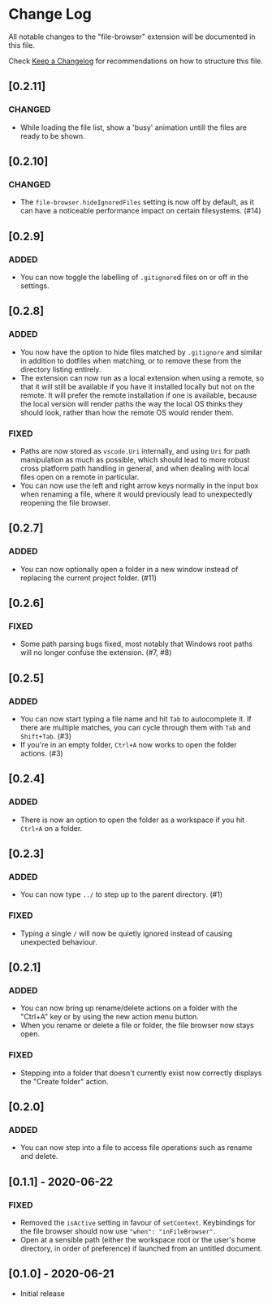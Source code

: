 # Change Log

All notable changes to the "file-browser" extension will be documented in this file.

Check [Keep a Changelog](http://keepachangelog.com/) for recommendations on how to structure this
file.

## [0.2.11]

### CHANGED

- While loading the file list, show a 'busy' animation untill the files are ready to be shown.

## [0.2.10]

### CHANGED

- The `file-browser.hideIgnoredFiles` setting is now off by default, as it can have a noticeable
  performance impact on certain filesystems. (#14)

## [0.2.9]

### ADDED

- You can now toggle the labelling of `.gitignore`d files on or off in the settings.

## [0.2.8]

### ADDED

- You now have the option to hide files matched by `.gitignore` and similar in addition to
  dotfiles when matching, or to remove these from the directory listing entirely.
- The extension can now run as a local extension when using a remote, so that it will still be
  available if you have it installed locally but not on the remote. It will prefer the remote
  installation if one is available, because the local version will render paths the way the local
  OS thinks they should look, rather than how the remote OS would render them.

### FIXED

- Paths are now stored as `vscode.Uri` internally, and using `Uri` for path manipulation as much
  as possible, which should lead to more robust cross platform path handling in general, and when
  dealing with local files open on a remote in particular.
- You can now use the left and right arrow keys normally in the input box when renaming a file,
  where it would previously lead to unexpectedly reopening the file browser.

## [0.2.7]

### ADDED

- You can now optionally open a folder in a new window instead of replacing the current project
  folder. (#11)

## [0.2.6]

### FIXED

- Some path parsing bugs fixed, most notably that Windows root paths will no longer confuse the
  extension. (#7, #8)

## [0.2.5]

### ADDED

- You can now start typing a file name and hit `Tab` to autocomplete it. If there are multiple
  matches, you can cycle through them with `Tab` and `Shift+Tab`. (#3)
- If you're in an empty folder, `Ctrl+A` now works to open the folder actions. (#3)

## [0.2.4]

### ADDED

- There is now an option to open the folder as a workspace if you hit `Ctrl+A` on a folder.

## [0.2.3]

### ADDED

- You can now type `../` to step up to the parent directory. (#1)

### FIXED

- Typing a single `/` will now be quietly ignored instead of causing unexpected behaviour.

## [0.2.1]

### ADDED

- You can now bring up rename/delete actions on a folder with the "Ctrl+A" key or by using the new
  action menu button.
- When you rename or delete a file or folder, the file browser now stays open.

### FIXED

- Stepping into a folder that doesn't currently exist now correctly displays the "Create folder"
  action.

## [0.2.0]

### ADDED

- You can now step into a file to access file operations such as rename and delete.

## [0.1.1] - 2020-06-22

### FIXED

- Removed the `isActive` setting in favour of `setContext`. Keybindings for the file browser
  should now use `"when": "inFileBrowser"`.
- Open at a sensible path (either the workspace root or the user's home directory, in order of
  preference) if launched from an untitled document.

## [0.1.0] - 2020-06-21

- Initial release
